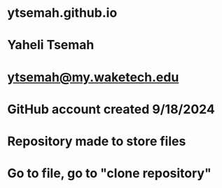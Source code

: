 # ytsemah.github.io
# Yaheli Tsemah
# ytsemah@my.waketech.edu
# GitHub account created 9/18/2024
# Repository made to store files
# Go to file, go to "clone repository"
